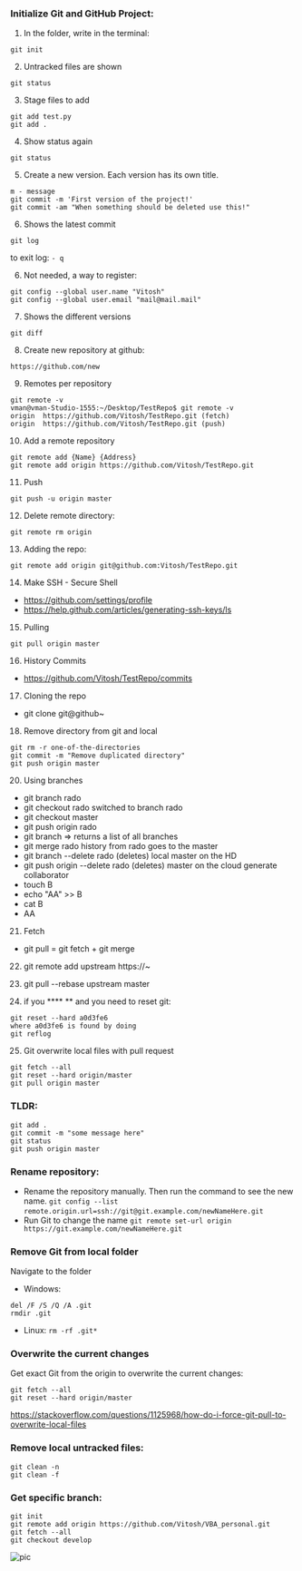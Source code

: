 ### Initialize Git and GitHub Project:

1. In the folder, write in the terminal:
```
git init
```

2. Untracked files are shown
```
git status
```

3. Stage files to add
```
git add test.py
git add .
```

4. Show status again
```
git status
```

5. Create a new version. Each version has its own title.
```
m - message
git commit -m 'First version of the project!'
git commit -am "When something should be deleted use this!"
```

6. Shows the latest commit
```
git log
```
to exit log: `- q `

6. Not needed, a way to register:
```
git config --global user.name "Vitosh"
git config --global user.email "mail@mail.mail"
```

7. Shows the different versions
```
git diff
```

8. Create new repository at github:
```
https://github.com/new
```

9. Remotes per repository
```
git remote -v
vman@vman-Studio-1555:~/Desktop/TestRepo$ git remote -v
origin	https://github.com/Vitosh/TestRepo.git (fetch)
origin	https://github.com/Vitosh/TestRepo.git (push)
```

10. Add a remote repository
```
git remote add {Name} {Address}
git remote add origin https://github.com/Vitosh/TestRepo.git
```

11. Push 
```
git push -u origin master
```

12. Delete remote directory:
```
git remote rm origin
```

13. Adding the repo:
```
git remote add origin git@github.com:Vitosh/TestRepo.git
```

14. Make SSH - Secure Shell
- https://github.com/settings/profile
- https://help.github.com/articles/generating-ssh-keys/ls

15. Pulling
```
git pull origin master
```

16. History Commits
- https://github.com/Vitosh/TestRepo/commits

17. Cloning the repo
- git clone git@github~

18. Remove directory from git and local
```
git rm -r one-of-the-directories
git commit -m "Remove duplicated directory"
git push origin master
```

20. Using branches

- git branch rado
- git checkout rado
switched to branch rado
- git checkout master
- git push origin rado
- git branch
=> returns a list of all branches
- git merge rado
history from rado goes to the master
- git branch --delete rado
(deletes) local master on the HD
- git push origin --delete rado
(deletes) master on the cloud
generate collaborator
- touch B
- echo "AA" >> B
- cat B
- AA

21. Fetch
- git pull = git fetch + git merge

22. git remote add upstream https://~

23. git pull --rebase upstream master

24. if you **** ** and you need to reset git:
```
git reset --hard a0d3fe6
where a0d3fe6 is found by doing
git reflog
```

25. Git overwrite local files with pull request
```
git fetch --all
git reset --hard origin/master
git pull origin master
```

### TLDR:
```
git add .
git commit -m "some message here"
git status
git push origin master
```

### Rename repository:
- Rename the repository manually. Then run the command to see the new name.
`git config --list`
`remote.origin.url=ssh://git@git.example.com/newNameHere.git`
- Run Git to change the name
`git remote set-url origin https://git.example.com/newNameHere.git`

### Remove Git from local folder
Navigate to the folder
- Windows:
```
del /F /S /Q /A .git
rmdir .git
```
- Linux:
`rm -rf .git*`

### Overwrite the current changes
Get exact Git from the origin to overwrite the current changes:
```
git fetch --all
git reset --hard origin/master
```
https://stackoverflow.com/questions/1125968/how-do-i-force-git-pull-to-overwrite-local-files

### Remove local untracked files:
```
git clean -n
git clean -f
```

### Get specific branch:
```
git init
git remote add origin https://github.com/Vitosh/VBA_personal.git
git fetch --all
git checkout develop
```
![pic](https://i.stack.imgur.com/YbKsg.png)

